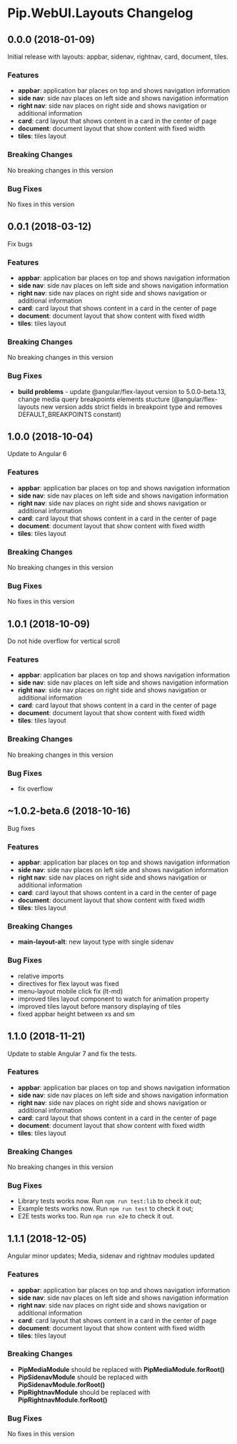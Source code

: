 # Pip.WebUI.Layouts Changelog

## <a name="0.0.0"></a> 0.0.0 (2018-01-09)

Initial release with layouts: appbar, sidenav, rightnav, card, document, tiles.

### Features
* **appbar**: application bar places on top and shows navigation information
* **side nav**: side nav places on left side and shows navigation information
* **right nav**: side nav places on right side and shows navigation or additional information
* **card**: card layout that shows content in a card in the center of page
* **document**: document layout that show content with fixed width
* **tiles**: tiles layout

### Breaking Changes
No breaking changes in this version

### Bug Fixes
No fixes in this version 

## <a name="0.0.1"></a> 0.0.1 (2018-03-12)

Fix bugs

### Features
* **appbar**: application bar places on top and shows navigation information
* **side nav**: side nav places on left side and shows navigation information
* **right nav**: side nav places on right side and shows navigation or additional information
* **card**: card layout that shows content in a card in the center of page
* **document**: document layout that show content with fixed width
* **tiles**: tiles layout

### Breaking Changes
No breaking changes in this version

### Bug Fixes
* **build problems** - update @angular/flex-layout version to 5.0.0-beta.13, change media query breakpoints elements stucture (@angular/flex-layouts new version adds strict fields in breakpoint type and removes DEFAULT_BREAKPOINTS constant)


## <a name="1.0.0"></a> 1.0.0 (2018-10-04)

Update to Angular 6

### Features
* **appbar**: application bar places on top and shows navigation information
* **side nav**: side nav places on left side and shows navigation information
* **right nav**: side nav places on right side and shows navigation or additional information
* **card**: card layout that shows content in a card in the center of page
* **document**: document layout that show content with fixed width
* **tiles**: tiles layout

### Breaking Changes
No breaking changes in this version

### Bug Fixes
No fixes in this version 

## <a name="1.0.1"></a> 1.0.1 (2018-10-09)

Do not hide overflow for vertical scroll

### Features
* **appbar**: application bar places on top and shows navigation information
* **side nav**: side nav places on left side and shows navigation information
* **right nav**: side nav places on right side and shows navigation or additional information
* **card**: card layout that shows content in a card in the center of page
* **document**: document layout that show content with fixed width
* **tiles**: tiles layout

### Breaking Changes
No breaking changes in this version

### Bug Fixes
* fix overflow


## <a name="1.0.2"></a> ~1.0.2-beta.6 (2018-10-16)

Bug fixes

### Features
* **appbar**: application bar places on top and shows navigation information
* **side nav**: side nav places on left side and shows navigation information
* **right nav**: side nav places on right side and shows navigation or additional information
* **card**: card layout that shows content in a card in the center of page
* **document**: document layout that show content with fixed width
* **tiles**: tiles layout

### Breaking Changes
* **main-layout-alt**: new layout type with single sidenav

### Bug Fixes
* relative imports
* directives for flex layout was fixed
* menu-layout mobile click fix (lt-md)
* improved tiles layout component to watch for animation property
* improved tiles layout before mansory displaying of tiles
* fixed appbar height between xs and sm

## <a name="1.1.0"></a> 1.1.0 (2018-11-21)

Update to stable Angular 7 and fix the tests.

### Features
* **appbar**: application bar places on top and shows navigation information
* **side nav**: side nav places on left side and shows navigation information
* **right nav**: side nav places on right side and shows navigation or additional information
* **card**: card layout that shows content in a card in the center of page
* **document**: document layout that show content with fixed width
* **tiles**: tiles layout

### Breaking Changes
No breaking changes in this version

### Bug Fixes
* Library tests works now. Run `npm run test:lib` to check it out;
* Example tests works now. Run `npm run test` to check it out;
* E2E tests works too. Run `npm run e2e` to check it out.

## <a name="1.1.1"></a> 1.1.1 (2018-12-05)

Angular minor updates; Media, sidenav and rightnav modules updated

### Features
* **appbar**: application bar places on top and shows navigation information
* **side nav**: side nav places on left side and shows navigation information
* **right nav**: side nav places on right side and shows navigation or additional information
* **card**: card layout that shows content in a card in the center of page
* **document**: document layout that show content with fixed width
* **tiles**: tiles layout

### Breaking Changes
* **PipMediaModule** should be replaced with **PipMediaModule.forRoot()**
* **PipSidenavModule** should be replaced with **PipSidenavModule.forRoot()**
* **PipRightnavModule** should be replaced with **PipRightnavModule.forRoot()**

### Bug Fixes
No fixes in this version 